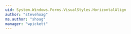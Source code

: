 ```yaml
---
uid: System.Windows.Forms.VisualStyles.HorizontalAlign
author: "stevehoag"
ms.author: "shoag"
manager: "wpickett"
---
```

